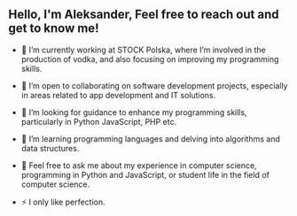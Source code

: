  Hello, I'm Aleksander, Feel free to reach out and get to know me!
 -
- 🔭 I’m currently working at STOCK Polska, where I’m involved in the production of vodka, and also focusing on improving my programming skills.

- 👯 I’m open to collaborating on software development projects, especially in areas related to app development and IT solutions.

- 🤝 I’m looking for guidance to enhance my programming skills, particularly in Python JavaScript, PHP etc.

- 🌱 I’m learning programming languages and delving into algorithms and data structures.

- 💬 Feel free to ask me about my experience in computer science, programming in Python and JavaScript, or student life in the field of computer science.

- ⚡ I only like perfection.

<!---
kerbi404/kerbi404 is a ✨ special ✨ repository because its `README.md` (this file) appears on your GitHub profile.
You can click the Preview link to take a look at your changes.
--->
